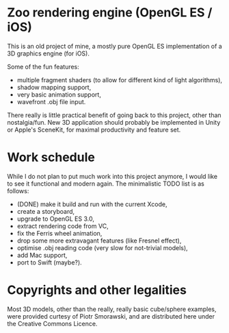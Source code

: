 # Zoo rendering engine (OpenGL ES / iOS)

This is an old project of mine, a mostly pure OpenGL ES implementation of a 3D graphics engine (for iOS).

Some of the fun features:
* multiple fragment shaders (to allow for different kind of light algorithms),
* shadow mapping support,
* very basic animation support,
* wavefront .obj file input.

There really is little practical benefit of going back to this project, other than nostalgia/fun.
New 3D application should probably be implemented in Unity or Apple's SceneKit, for maximal productivity and feature set.

# Work schedule

While I do not plan to put much work into this project anymore, I would like to see it functional and modern again. The minimalistic TODO list is as follows:

* (DONE) make it build and run with the current Xcode,
* create a storyboard, 
* upgrade to OpenGL ES 3.0,
* extract rendering code from VC,
* fix the Ferris wheel animation,
* drop some more extravagant features (like Fresnel effect),
* optimise .obj reading code (very slow for not-trivial models),
* add Mac support,
* port to Swift (maybe?).

# Copyrights and other legalities

Most 3D models, other than the really, really basic cube/sphere examples, were provided curtesy of Piotr Smorawski, and are distributed here under the Creative Commons Licence.
